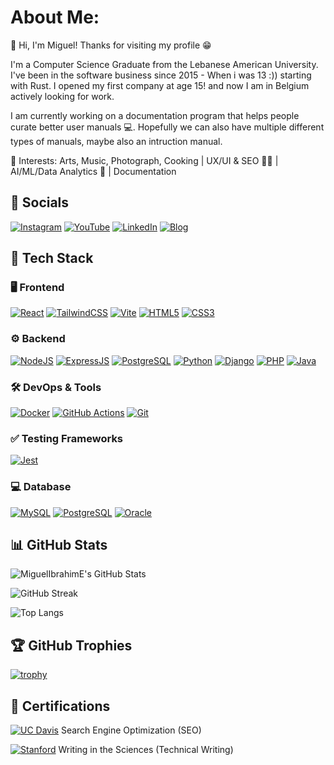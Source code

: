 # About Me:
👋 Hi, I'm Miguel! Thanks for visiting my profile 😁

I'm a Computer Science Graduate from the Lebanese American University. I've been in the software business since 2015 - When i was 13 :)) starting with Rust. I opened my first company at age 15! and now I am in Belgium actively looking for work.

I am currently working on a documentation program that helps people curate better user manuals 💻. Hopefully we can also have multiple different types of manuals, maybe also an intruction manual. 

🎨 Interests: Arts, Music, Photograph, Cooking | UX/UI & SEO 🧑‍🎨 | AI/ML/Data Analytics 🤖 | Documentation

##  🛜 Socials
[![Instagram](https://img.shields.io/badge/Instagram-E4405F?style=for-the-badge&logo=instagram&logoColor=white)](https://instagram.com/miguel_ibrahim)
[![YouTube](https://img.shields.io/badge/YouTube-FF0000?style=for-the-badge&logo=youtube&logoColor=white)](https://youtube.com/@miguelibrahim2151)
[![LinkedIn](https://img.shields.io/badge/LinkedIn-0A66C2?style=for-the-badge&logo=linkedin&logoColor=white)](https://www.linkedin.com/in/miguel-ibrahim)
[![Blog](https://img.shields.io/badge/Blog-111111?style=for-the-badge&logo=ghost&logoColor=white)](https://miguel-ibrahim.netlify.app/)

## 🚀 Tech Stack

### 🖥️ Frontend
[![React](https://img.shields.io/badge/React-20232A?style=for-the-badge&logo=react&logoColor=61DAFB)]()
[![TailwindCSS](https://img.shields.io/badge/Tailwind_CSS-06B6D4?style=for-the-badge&logo=tailwindcss&logoColor=white)]()
[![Vite](https://img.shields.io/badge/Vite-646CFF?style=for-the-badge&logo=vite&logoColor=white)]()
[![HTML5](https://img.shields.io/badge/HTML5-E34F26?style=for-the-badge&logo=html5&logoColor=white)]()
[![CSS3](https://img.shields.io/badge/CSS3-1572B6?style=for-the-badge&logo=css3&logoColor=white)]()

### ⚙️ Backend
[![NodeJS](https://img.shields.io/badge/Node.js-43853D?style=for-the-badge&logo=node-dot-js&logoColor=white)]()
[![ExpressJS](https://img.shields.io/badge/Express.js-000000?style=for-the-badge&logo=express&logoColor=white)]()
[![PostgreSQL](https://img.shields.io/badge/PostgreSQL-316192?style=for-the-badge&logo=postgresql&logoColor=white)]()
[![Python](https://img.shields.io/badge/Python-3776AB?style=for-the-badge&logo=python&logoColor=white)]()
[![Django](https://img.shields.io/badge/Django-092E20?style=for-the-badge&logo=django&logoColor=white)]()
[![PHP](https://img.shields.io/badge/PHP-777BB4?style=for-the-badge&logo=php&logoColor=white)]()
[![Java](https://img.shields.io/badge/Java-ED8B00?style=for-the-badge&logo=java&logoColor=white)]()


### 🛠️ DevOps & Tools
[![Docker](https://img.shields.io/badge/Docker-2496ED?style=for-the-badge&logo=docker&logoColor=white)]()
[![GitHub Actions](https://img.shields.io/badge/GitHub_Actions-2088FF?style=for-the-badge&logo=github-actions&logoColor=white)]()
[![Git](https://img.shields.io/badge/Git-F05032?style=for-the-badge&logo=git&logoColor=white)]()

### ✅ Testing Frameworks
[![Jest](https://img.shields.io/badge/Jest-C21325?style=for-the-badge&logo=jest&logoColor=white)]()

### 💻 Database
[![MySQL](https://img.shields.io/badge/MySQL-4479A1?style=for-the-badge&logo=mysql&logoColor=white)]()
[![PostgreSQL](https://img.shields.io/badge/PostgreSQL-4169E1?style=for-the-badge&logo=postgresql&logoColor=white)]()
[![Oracle](https://img.shields.io/badge/Oracle-F80000?style=for-the-badge&logo=oracle&logoColor=white)]()

## 📊 GitHub Stats

![MiguelIbrahimE's GitHub Stats](https://github-readme-stats.vercel.app/api?username=MiguelIbrahimE&show_icons=true&theme=dark&rank_icon=percentile)

![GitHub Streak](https://streak-stats.demolab.com/?user=MiguelIbrahimE&theme=dark)

![Top Langs](https://github-readme-stats.vercel.app/api/top-langs/?username=MiguelIbrahimE&layout=compact&theme=dark)

## 🏆 GitHub Trophies
[![trophy](https://github-profile-trophy.vercel.app/?username=MiguelIbrahimE&theme=darkhub&rank=S,AAA,AA,A,B,C)](https://github.com/ryo-ma/github-profile-trophy)



## 🏅 Certifications

[![UC Davis](https://img.shields.io/badge/UC_Davis-002855?style=for-the-badge&logo=coursera&logoColor=white)](https://coursera.org/verify/9UZT4KPGB81Z)
Search Engine Optimization (SEO)

[![Stanford](https://img.shields.io/badge/Stanford-8C1515?style=for-the-badge&logo=coursera&logoColor=white)](https://coursera.org/verify/ZUITZEF2QK1M)
Writing in the Sciences (Technical Writing)




